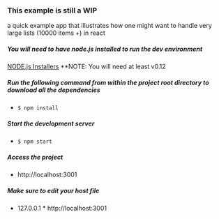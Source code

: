 ### This example is still a WIP
a quick example app that illustrates how one might want to handle very large lists (10000 items +) in react

##### You will need to have node.js installed to run the dev environment
[NODE.js Installers](https://nodejs.org/en/)
**NOTE: You will need at least v0.12

##### Run the following command from within the project root directory to download all the dependencies

* `$ npm install`

##### Start the development server

* `$ npm start`

##### Access the project

* http://localhost:3001

##### Make sure to edit your host file
* 127.0.0.1   * http://localhost:3001

